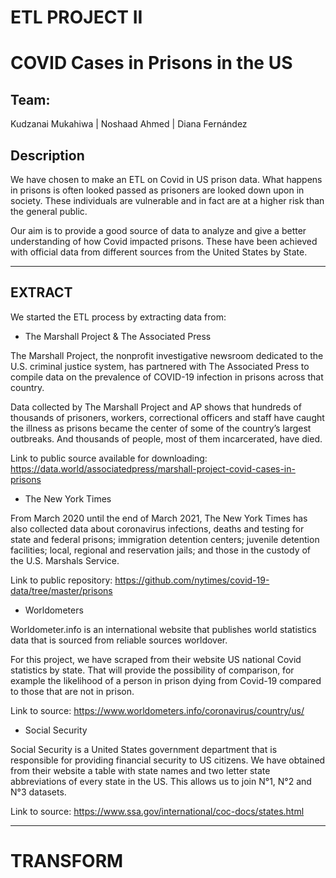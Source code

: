 # ETL PROJECT II

# COVID Cases in Prisons in the US

## Team: 

Kudzanai Mukahiwa    |    Noshaad Ahmed    |    Diana Fernández


## Description

We have chosen to make an ETL on Covid in US prison data. What happens in prisons is often looked passed as prisoners are looked down upon in society. These individuals are vulnerable and in fact are at a higher risk than the general public.

Our aim is to provide a good source of data to analyze and give a better understanding of how Covid impacted prisons. These have been achieved with official data from different sources from the United States by State.

---

## EXTRACT  

We started the ETL process by extracting data from:


* The Marshall Project & The Associated Press

The Marshall Project, the nonprofit investigative newsroom dedicated to the U.S. criminal justice system, has partnered with The Associated Press to compile data on the prevalence of COVID-19 infection in prisons across that country.

Data collected by The Marshall Project and AP shows that hundreds of thousands of prisoners, workers, correctional officers and staff have caught the illness as prisons became the center of some of the country’s largest outbreaks. And thousands of people, most of them incarcerated, have died.

Link to public source available for downloading: https://data.world/associatedpress/marshall-project-covid-cases-in-prisons


* The New York Times

From March 2020 until the end of March 2021, The New York Times has also collected data about coronavirus infections, deaths and testing for state and federal prisons; immigration detention centers; juvenile detention facilities; local, regional and reservation jails; and those in the custody of the U.S. Marshals Service.

Link to public repository: https://github.com/nytimes/covid-19-data/tree/master/prisons


* Worldometers

Worldometer.info is an international website that publishes world statistics data that is sourced from reliable sources worldover. 

For this project, we have scraped from their website US national Covid statistics by state. That will provide the possibility of comparison, for example the likelihood of a person in prison dying from Covid-19 compared to those that are not in prison. 

Link to source: https://www.worldometers.info/coronavirus/country/us/


* Social Security

Social Security is a United States government department that is responsible for providing financial security to US citizens. We have obtained from their website a table with state names and two letter state abbreviations of every state in the US. This allows us to join N°1, N°2 and N°3 datasets.

Link to source: https://www.ssa.gov/international/coc-docs/states.html


---

# TRANSFORM
